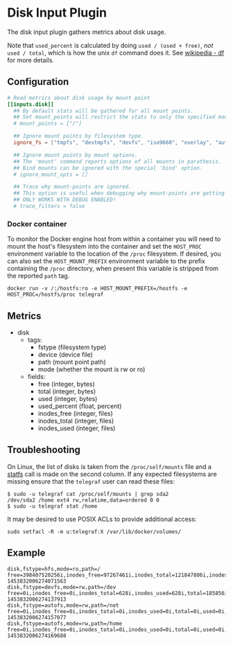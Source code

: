 # Disk Input Plugin

The disk input plugin gathers metrics about disk usage.

Note that `used_percent` is calculated by doing `used / (used + free)`, _not_
`used / total`, which is how the unix `df` command does it. See
[wikipedia - df](https://en.wikipedia.org/wiki/Df_(Unix)) for more details.

## Configuration

```toml @sample.conf
# Read metrics about disk usage by mount point
[[inputs.disk]]
  ## By default stats will be gathered for all mount points.
  ## Set mount_points will restrict the stats to only the specified mount points.
  # mount_points = ["/"]

  ## Ignore mount points by filesystem type.
  ignore_fs = ["tmpfs", "devtmpfs", "devfs", "iso9660", "overlay", "aufs", "squashfs"]

  ## Ignore mount points by mount options.
  ## The 'mount' command reports options of all mounts in parathesis.
  ## Bind mounts can be ignored with the special 'bind' option.
  # ignore_mount_opts = []

  ## Trace why mount-points are ignored.
  ## This option is useful when debugging why mount-points are getting dropped.
  ## ONLY WORKS WITH DEBUG ENABLED!
  # trace_filters = false
```

### Docker container

To monitor the Docker engine host from within a container you will need to
mount the host's filesystem into the container and set the `HOST_PROC`
environment variable to the location of the `/proc` filesystem.  If desired, you can
also set the `HOST_MOUNT_PREFIX` environment variable to the prefix containing
the `/proc` directory, when present this variable is stripped from the
reported `path` tag.

```shell
docker run -v /:/hostfs:ro -e HOST_MOUNT_PREFIX=/hostfs -e HOST_PROC=/hostfs/proc telegraf
```

## Metrics

- disk
  - tags:
    - fstype (filesystem type)
    - device (device file)
    - path (mount point path)
    - mode (whether the mount is rw or ro)
  - fields:
    - free (integer, bytes)
    - total (integer, bytes)
    - used (integer, bytes)
    - used_percent (float, percent)
    - inodes_free (integer, files)
    - inodes_total (integer, files)
    - inodes_used (integer, files)

## Troubleshooting

On Linux, the list of disks is taken from the `/proc/self/mounts` file and a
[statfs] call is made on the second column.  If any expected filesystems are
missing ensure that the `telegraf` user can read these files:

```shell
$ sudo -u telegraf cat /proc/self/mounts | grep sda2
/dev/sda2 /home ext4 rw,relatime,data=ordered 0 0
$ sudo -u telegraf stat /home
```

It may be desired to use POSIX ACLs to provide additional access:

```shell
sudo setfacl -R -m u:telegraf:X /var/lib/docker/volumes/
```

## Example

```shell
disk,fstype=hfs,mode=ro,path=/ free=398407520256i,inodes_free=97267461i,inodes_total=121847806i,inodes_used=24580345i,total=499088621568i,used=100418957312i,used_percent=20.131039916242397 1453832006274071563
disk,fstype=devfs,mode=rw,path=/dev free=0i,inodes_free=0i,inodes_total=628i,inodes_used=628i,total=185856i,used=185856i,used_percent=100 1453832006274137913
disk,fstype=autofs,mode=rw,path=/net free=0i,inodes_free=0i,inodes_total=0i,inodes_used=0i,total=0i,used=0i,used_percent=0 1453832006274157077
disk,fstype=autofs,mode=rw,path=/home free=0i,inodes_free=0i,inodes_total=0i,inodes_used=0i,total=0i,used=0i,used_percent=0 1453832006274169688
```

[statfs]: http://man7.org/linux/man-pages/man2/statfs.2.html
